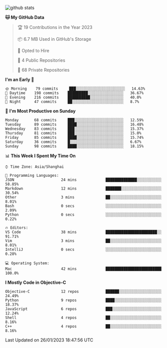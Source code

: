 
![github stats](https://github-readme-stats.vercel.app/api?username=ChesterYue&show_icons=true&count_private=true)

<!-- ![wakatime](https://github-readme-stats.vercel.app/api/wakatime?username=ChesterYue&layout=compact) -->

<!-- ![wakatime](https://github-readme-stats.vercel.app/api/top-langs/?username=ChesterYue&layout=compact) -->

<!--START_SECTION:waka-->
**🐱 My GitHub Data** 

> 🏆 19 Contributions in the Year 2023
 > 
> 📦 6.7 MB Used in GitHub's Storage 
 > 
> 💼 Opted to Hire
 > 
> 📜 4 Public Repositories 
 > 
> 🔑 68 Private Repositories  
 > 
**I'm an Early 🐤** 

```text
🌞 Morning    79 commits     ███░░░░░░░░░░░░░░░░░░░░░░   14.63% 
🌆 Daytime    198 commits    █████████░░░░░░░░░░░░░░░░   36.67% 
🌃 Evening    216 commits    ██████████░░░░░░░░░░░░░░░   40.0% 
🌙 Night      47 commits     ██░░░░░░░░░░░░░░░░░░░░░░░   8.7%

```
📅 **I'm Most Productive on Sunday** 

```text
Monday       68 commits     ███░░░░░░░░░░░░░░░░░░░░░░   12.59% 
Tuesday      89 commits     ████░░░░░░░░░░░░░░░░░░░░░   16.48% 
Wednesday    83 commits     ███░░░░░░░░░░░░░░░░░░░░░░   15.37% 
Thursday     81 commits     ███░░░░░░░░░░░░░░░░░░░░░░   15.0% 
Friday       85 commits     ████░░░░░░░░░░░░░░░░░░░░░   15.74% 
Saturday     36 commits     █░░░░░░░░░░░░░░░░░░░░░░░░   6.67% 
Sunday       98 commits     ████░░░░░░░░░░░░░░░░░░░░░   18.15%

```


📊 **This Week I Spent My Time On** 

```text
⌚︎ Time Zone: Asia/Shanghai

💬 Programming Languages: 
JSON                     24 mins             ██████████████░░░░░░░░░░░   58.85% 
Markdown                 12 mins             ███████░░░░░░░░░░░░░░░░░░   30.54% 
Other                    3 mins              ██░░░░░░░░░░░░░░░░░░░░░░░   8.01% 
Bash                     0 secs              ░░░░░░░░░░░░░░░░░░░░░░░░░   2.09% 
Python                   0 secs              ░░░░░░░░░░░░░░░░░░░░░░░░░   0.22%

🔥 Editors: 
VS Code                  38 mins             ███████████████████████░░   91.71% 
Vim                      3 mins              ██░░░░░░░░░░░░░░░░░░░░░░░   8.01% 
IntelliJ                 0 secs              ░░░░░░░░░░░░░░░░░░░░░░░░░   0.28%

💻 Operating System: 
Mac                      42 mins             █████████████████████████   100.0%

```

**I Mostly Code in Objective-C** 

```text
Objective-C              12 repos            ██████░░░░░░░░░░░░░░░░░░░   24.49% 
Python                   9 repos             ████░░░░░░░░░░░░░░░░░░░░░   18.37% 
JavaScript               6 repos             ███░░░░░░░░░░░░░░░░░░░░░░   12.24% 
Shell                    4 repos             ██░░░░░░░░░░░░░░░░░░░░░░░   8.16% 
C++                      4 repos             ██░░░░░░░░░░░░░░░░░░░░░░░   8.16%

```



 Last Updated on 26/01/2023 18:47:56 UTC
<!--END_SECTION:waka-->
